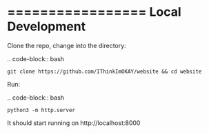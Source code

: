 =================
Local Development
=================

Clone the repo, change into the directory:

.. code-block:: bash

    git clone https://github.com/IThinkImOKAY/website && cd website

Run:

.. code-block:: bash

    python3 -m http.server

It should start running on http://localhost:8000
